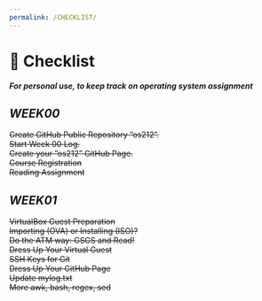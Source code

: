 ```yaml
---
permalink: /CHECKLIST/
---
```


# 📝 Checklist 
**_For personal use, to keep track on operating system assignment_**

## **_WEEK00_**

~~Create GitHub Public Repository ”os212”.~~<br />
~~Start Week 00 Log.~~<br />
~~Create your ”os212” GitHub Page.~~<br />
~~Course Registration~~<br />
~~Reading Assignment~~<br />

## **_WEEK01_**
~~VirtualBox Guest Preparation~~<br />
~~Importing (OVA) or Installing (ISO)?~~<br />
~~Do the ATM way: GSGS and Read!<br />~~
~~Dress Up Your Virtual Guest~~<br />
~~SSH Keys for Git~~<br />
~~Dress Up Your GitHub Page~~<br />
~~Update mylog.txt~~<br />
~~More awk, bash, regex, sed<br />~~

